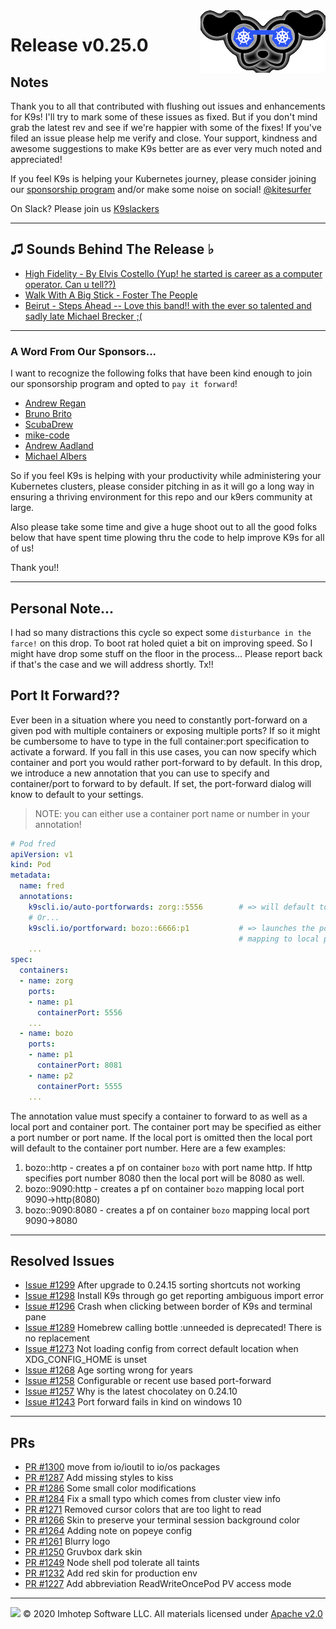 <img src="https://raw.githubusercontent.com/derailed/k9s/master/assets/k9s_small.png" align="right" width="200" height="auto"/>

# Release v0.25.0

## Notes

Thank you to all that contributed with flushing out issues and enhancements for K9s! I'll try to mark some of these issues as fixed. But if you don't mind grab the latest rev and see if we're happier with some of the fixes! If you've filed an issue please help me verify and close. Your support, kindness and awesome suggestions to make K9s better are as ever very much noted and appreciated!

If you feel K9s is helping your Kubernetes journey, please consider joining our [sponsorship program](https://github.com/sponsors/derailed) and/or make some noise on social! [@kitesurfer](https://twitter.com/kitesurfer)

On Slack? Please join us [K9slackers](https://join.slack.com/t/k9sers/shared_invite/enQtOTA5MDEyNzI5MTU0LWQ1ZGI3MzliYzZhZWEyNzYxYzA3NjE0YTk1YmFmNzViZjIyNzhkZGI0MmJjYzhlNjdlMGJhYzE2ZGU1NjkyNTM)

---

## ♫ Sounds Behind The Release ♭

* [High Fidelity - By Elvis Costello (Yup! he started is career as a computer operator. Can u tell??)](https://www.youtube.com/watch?v=DJS-2kacmpU)
* [Walk With A Big Stick - Foster The People](https://www.youtube.com/watch?v=XMY1VMTyl8s)
* [Beirut - Steps Ahead -- Love this band!! with the ever so talented and sadly late Michael Brecker ;(](https://www.youtube.com/watch?v=UExKTZ3veB8)

---

### A Word From Our Sponsors...

I want to recognize the following folks that have been kind enough to join our sponsorship program and opted to `pay it forward`!

* [Andrew Regan](https://github.com/poblish)
* [Bruno Brito](https://github.com/brunohbrito)
* [ScubaDrew](https://github.com/ScubaDrew)
* [mike-code](https://github.com/mike-code)
* [Andrew Aadland](https://github.com/DaemonDude23)
* [Michael Albers](https://github.com/michaeljohnalbers)

So if you feel K9s is helping with your productivity while administering your Kubernetes clusters, please consider pitching in as it will go a long way in ensuring a thriving environment for this repo and our k9ers community at large.

Also please take some time and give a huge shoot out to all the good folks below that have spent time plowing thru the code to help improve K9s for all of us!

Thank you!!

---

## Personal Note...

I had so many distractions this cycle so expect some `disturbance in the farce!` on this drop.
To boot rat holed quiet a bit on improving speed. So I might have drop some stuff on the floor in the process...
Please report back if that's the case and we will address shortly. Tx!!

## Port It Forward??

Ever been in a situation where you need to constantly port-forward on a given pod with multiple containers or exposing multiple ports? If so it might be cumbersome to have to type in the full container:port specification to activate a forward. If you fall in this use cases, you can now specify which container and port you would rather port-forward to by default. In this drop, we introduce a new annotation that you can use to specify and container/port to forward to by default. If set, the port-forward dialog will know to default to your settings.

> NOTE: you can either use a container port name or number in your annotation!

```yaml
# Pod fred
apiVersion: v1
kind: Pod
metadata:
  name: fred
  annotations:
    k9scli.io/auto-portforwards: zorg::5556        # => will default to container zorg port 5556 and local port 5566. No port-forward dialog will be shown.
    # Or...
    k9scli.io/portforward: bozo::6666:p1           # => launches the port-forward dialog selecting default port-forward on container bozo port named p1(8081)
                                                   # mapping to local port 6666.
    ...
spec:
  containers:
  - name: zorg
    ports:
    - name: p1
      containerPort: 5556
    ...
  - name: bozo
    ports:
    - name: p1
      containerPort: 8081
    - name: p2
      containerPort: 5555
    ...
```

The annotation value must specify a container to forward to as well as a local port and container port. The container port may be specified as either a port number or port name. If the local port is omitted then the local port will default to the container port number. Here are a few examples:

1. bozo::http      - creates a pf on container `bozo` with port name http. If http specifies port number 8080 then the local port will be 8080 as well.
2. bozo::9090:http - creates a pf on container `bozo` mapping local port 9090->http(8080)
3. bozo::9090:8080 - creates a pf on container `bozo` mapping local port 9090->8080

---

## Resolved Issues

* [Issue #1299](https://github.com/CirrusByte42/ca9s/issues/1299) After upgrade to 0.24.15 sorting shortcuts not working
* [Issue #1298](https://github.com/CirrusByte42/ca9s/issues/1298) Install K9s through go get reporting ambiguous import error
* [Issue #1296](https://github.com/CirrusByte42/ca9s/issues/1296) Crash when clicking between border of K9s and terminal pane
* [Issue #1289](https://github.com/CirrusByte42/ca9s/issues/1289) Homebrew calling bottle :unneeded is deprecated! There is no replacement
* [Issue #1273](https://github.com/CirrusByte42/ca9s/issues/1273) Not loading config from correct default location when XDG_CONFIG_HOME is unset
* [Issue #1268](https://github.com/CirrusByte42/ca9s/issues/1268) Age sorting wrong for years
* [Issue #1258](https://github.com/CirrusByte42/ca9s/issues/1258) Configurable or recent use based port-forward
* [Issue #1257](https://github.com/CirrusByte42/ca9s/issues/1257) Why is the latest chocolatey on 0.24.10
* [Issue #1243](https://github.com/CirrusByte42/ca9s/issues/1243) Port forward fails in kind on windows 10

---

## PRs

* [PR #1300](https://github.com/CirrusByte42/ca9s/pull/1300) move from io/ioutil to io/os packages
* [PR #1287](https://github.com/CirrusByte42/ca9s/pull/1287) Add missing styles to kiss
* [PR #1286](https://github.com/CirrusByte42/ca9s/pull/1286) Some small color modifications
* [PR #1284](https://github.com/CirrusByte42/ca9s/pull/1284) Fix a small typo which comes from cluster view info
* [PR #1271](https://github.com/CirrusByte42/ca9s/pull/1271) Removed cursor colors that are too light to read
* [PR #1266](https://github.com/CirrusByte42/ca9s/pull/1266) Skin to preserve your terminal session background color
* [PR #1264](https://github.com/CirrusByte42/ca9s/pull/1205) Adding note on popeye config
* [PR #1261](https://github.com/CirrusByte42/ca9s/pull/1261) Blurry logo
* [PR #1250](https://github.com/CirrusByte42/ca9s/pull/1250) Gruvbox dark skin
* [PR #1249](https://github.com/CirrusByte42/ca9s/pull/1249) Node shell pod tolerate all taints
* [PR #1232](https://github.com/CirrusByte42/ca9s/pull/1232) Add red skin for production env
* [PR #1227](https://github.com/CirrusByte42/ca9s/pull/1227) Add abbreviation ReadWriteOncePod PV access mode

---

<img src="https://raw.githubusercontent.com/derailed/k9s/master/assets/imhotep_logo.png" width="32" height="auto"/> © 2020 Imhotep Software LLC. All materials licensed under [Apache v2.0](http://www.apache.org/licenses/LICENSE-2.0)
